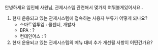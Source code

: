 안녕하세요 임민혜 사원님, 관제시스템 관련해서 몇가지 여쭤볼게있어서요..

1. 현재 운용되고 있는 관제시스템에 접속하는 사용자 부류가 어떻게 되나요?
	- 스마트엠투엠 : 콜센터, 개발자
	- BPA : ?
	- 컨테인어스 : ?
2. 현재 운용되고 있는 관제시스템의 메뉴 대비 추가 개선될 사항이 어떤건가요?